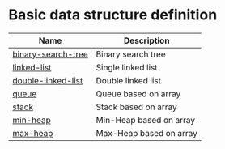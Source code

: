 
# Basic data structure definition

| Name | Description |
| ----- | ---------- |
|[binary-search-tree](./TreeNode.go)|Binary search tree|
|[linked-list](./ListNode.go)|Single linked list|
|[double-linked-list](./DListNode.go)|Double linked list|
|[queue](./Queue.go)|Queue based on array|
|[stack](./Stack.go)|Stack based on array|
|[min-heap](./MinHeap.go)|Min-Heap based on array|
|[max-heap](./MaxHeap.go)|Max-Heap based on array|
